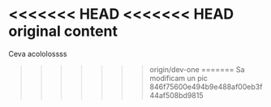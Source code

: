 <<<<<<< HEAD
<<<<<<< HEAD
original content
=======
Ceva acololossss
>>>>>>> origin/dev-one
=======
Sa modificam un pic
>>>>>>> 846f75600e494b9e488af00eb3f44af508bd9815
